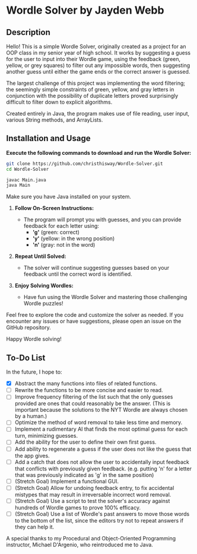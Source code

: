 # Wordle Solver by Jayden Webb

## Description
Hello! This is a simple Wordle Solver, originally created as a project for an OOP class in my senior year of high school.
It works by suggesting a guess for the user to input into their Wordle game, 
using the feedback (green, yellow, or grey squares) to filter out any impossible words, 
then suggesting another guess until either the game ends or the correct answer is guessed.

The largest challenge of this project was implementing the word filtering; the seemingly simple constraints of green, yellow, and gray letters
in conjunction with the possibility of duplicate letters proved surprisingly difficult to filter down to explicit algorithms.

Created entirely in Java, the program makes use of file reading, user input, various String methods, and ArrayLists. 

## Installation and Usage
**Execute the following commands to download and run the Wordle Solver:**
   ```bash
   git clone https://github.com/christhisway/Wordle-Solver.git
   cd Wordle-Solver

   javac Main.java
   java Main
   ```
   Make sure you have Java installed on your system.

1. **Follow On-Screen Instructions:**
   - The program will prompt you with guesses, and you can provide feedback for each letter using:
      - **'g'** (green: correct)
      - **'y'** (yellow: in the wrong position)
      - **'n'** (gray: not in the word)

2. **Repeat Until Solved:**
   - The solver will continue suggesting guesses based on your feedback until the correct word is identified.

3. **Enjoy Solving Wordles:**
   - Have fun using the Wordle Solver and mastering those challenging Wordle puzzles!

Feel free to explore the code and customize the solver as needed. If you encounter any issues or have suggestions, please open an issue on the GitHub repository.

Happy Wordle solving!

## To-Do List
In the future, I hope to:
- [x] Abstract the many functions into files of related functions.
- [ ] Rewrite the functions to be more concise and easier to read.
- [ ] Improve frequency filtering of the list such that the only guesses provided are ones that could reasonably be the answer. (This is important because the solutions to the NYT Wordle are always chosen by a human.)
- [ ] Optimize the method of word removal to take less time and memory.
- [ ] Implement a rudimentary AI that finds the most optimal guess for each turn, minimizing guesses.
- [ ] Add the ability for the user to define their own first guess.
- [ ] Add ability to regenerate a guess if the user does not like the guess that the app gives.
- [ ] Add a catch that does not allow the user to accidentally input feedback that conflicts with previously given feedback. (e.g. putting 'n' for a letter that was previously indicated as 'g' in the same position)
- [ ] \(Stretch Goal) Implement a functional GUI.
- [ ] \(Stretch Goal) Allow for undoing feedback entry, to fix accidental mistypes that may result in irreversable incorrect word removal.
- [ ] \(Stretch Goal) Use a script to test the solver's accuracy against hundreds of Wordle games to prove 100% efficacy.
- [ ] \(Stretch Goal) Use a list of Wordle's past answers to move those words to the bottom of the list, since the editors try not to repeat answers if they can help it.

A special thanks to my Procedural and Object-Oriented Programming instructor, Michael D'Argenio, who reintroduced me to Java.
